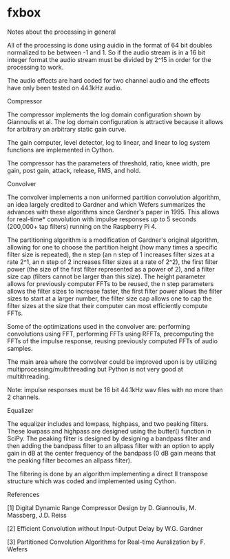 # fxbox
Notes about the processing in general

All of the processing is done using auidio in the format of 64 bit doubles normalized to be between -1 and 1. So if the audio stream is in a 16 bit integer format the audio stream must be divided by 2^15 in order for the processing to work.

The audio effects are hard coded for two channel audio and the effects have only been tested on 44.1kHz audio.

Compressor

The compressor implements the log domain configuration shown by Giannoulis et al. The log domain configuration is attractive because it allows for arbitrary an arbitrary static gain curve.

The gain computer, level detector, log to linear, and linear to log system functions are implemented in Cython.

The compressor has the parameters of threshold, ratio, knee width, pre gain, post gain, attack, release, RMS, and hold.

Convolver

The convolver implements a non uniformed partition convolution algorithm, an idea largely credited to Gardner and which Wefers summarizes the advances with these algorithms since Gardner's paper in 1995. This allows for real-time* convolution with impulse responses up to 5 seconds (200,000+ tap filters) running on the Raspberry Pi 4.

The partitioning algorithm is a modification of Gardner's original algorithm, allowing for one to choose the partition height (how many times a specific filter size is repeated), the n step (an n step of 1 increases filter sizes at a rate 2^1, an n step of 2 increases filter sizes at a rate of 2^2), the first filter power (the size of the first filter represented as a power of 2), and a filter size cap (filters cannot be larger than this size). The height parameter allows for previously computer FFTs to be reused, the n step parameters allows the filter sizes to increase faster, the first filter power allows the filter sizes to start at a larger number, the filter size cap allows one to cap the filter sizes at the size that their computer can most efficiently compute FFTs.

Some of the optimizations used in the convolver are: performing convolutions using FFT, performing FFTs using RFFTs, precomputing the FFTs of the impulse response, reusing previously computed FFTs of audio samples.

The main area where the convolver could be improved upon is by utilizing multiprocessing/multithreading but Python is not very good at multithreading.

Note: impulse responses must be 16 bit 44.1kHz wav files with no more than 2 channels.

Equalizer

The equalizer includes and lowpass, highpass, and two peaking filters. These lowpass and highpass are designed using the butter() function in SciPy. The peaking filter is designed by designing a bandpass filter and then adding the bandpass filter to an allpass filter with an option to apply gain in dB at the center frequency of the bandpass (0 dB gain means that the peaking filter becomes an allpass filter).

The filtering is done by an algorithm implementing a direct II transpose structure which was coded and implemented using Cython.

References

[1] Digital Dynamic Range Compressor Design by D. Giannoulis, M. Massberg, J.D. Reiss

[2] Efficient Convolution without Input-Output Delay by W.G. Gardner

[3] Partitioned Convolution Algorithms for Real-time Auralization by F. Wefers

